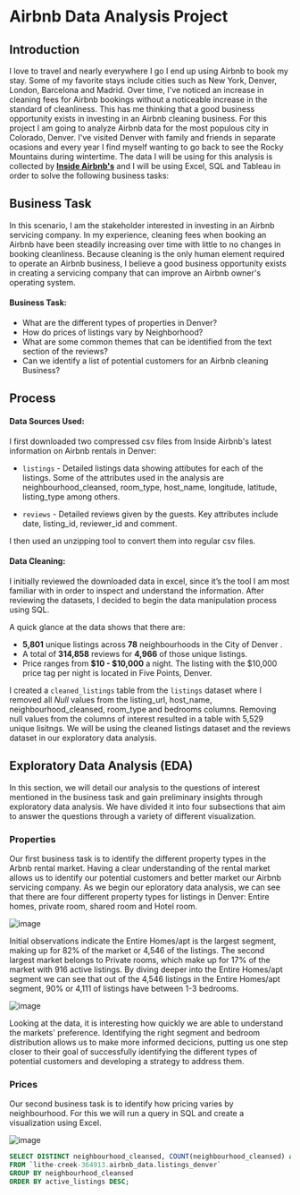 # Airbnb Data Analysis Project

## Introduction
I love to travel and nearly everywhere I go I end up using Airbnb to book my stay. Some of my favorite stays include cities such as New York, Denver, London, Barcelona and Madrid. Over time, I've noticed an increase in cleaning fees for Airbnb bookings without a noticeable increase in the standard of cleanliness. This has me thinking that a good business opportunity exists in investing in an Airbnb cleaning business. For this project I am going to analyze Airbnb data for the most populous city in Colorado, Denver. I've visited Denver with family and friends in separate ocasions and every year I find myself wanting to go back to see the Rocky Mountains during wintertime. The data I will be using for this analysis is collected by **[Inside Airbnb's](insideairbnb.com)** and I  will be using Excel, SQL and Tableau in order to solve the following business tasks:

## Business Task
In this scenario, I am the stakeholder interested in investing in an Airbnb servicing company. 
In my experience, cleaning fees when booking an Airbnb have been steadily increasing over time with little to no changes in booking cleanliness. Because cleaning is the only human element required to operate an Airbnb business, I believe a good business opportunity exists in creating a servicing company that can improve an Airbnb owner's operating system. 

#### Business Task:

* What are the different types of properties in Denver? 
* How do prices of listings vary by Neighborhood?
* What are some common themes that can be identified from the text section of the reviews?
* Can we identify a list of potential customers for an Airbnb cleaning Business?

## Process
#### Data Sources Used:

I first downloaded two compressed csv files from Inside Airbnb's latest information on Airbnb rentals in Denver:

* `listings` - Detailed listings data showing attibutes for each of the listings. Some of the attributes used in the analysis are neighbourhood_cleansed, room_type, host_name, longitude, latitude, listing_type among others.

* `reviews` - Detailed reviews given by the guests. Key attributes include date, listing_id, reviewer_id and comment.

I then used an unzipping tool to convert them into regular csv files. 

#### Data Cleaning:

I initially reviewed the downloaded data in excel, since it’s the tool I am most familiar with in order to inspect and understand the information. After reviewing the datasets, I decided to begin the data manipulation process using SQL.

A quick glance at the data shows that there are:


* **5,801** unique listings across **78** neighbourhoods in the City of Denver .
* A total of **314,858** reviews for **4,966** of those unique listings.
* Price ranges from **$10 - $10,000** a night. The listing with the $10,000 price tag per night is located in Five Points, Denver.


I created a `cleaned_listings` table from the `listings` dataset where I removed all *Null* values from the listing_url, host_name, neighbourhood_cleansed, room_type and bedrooms columns. Removing null values from the columns of interest resulted in a table with 5,529 unique lisitngs. We will be using the cleaned listings dataset and the reviews dataset in our exploratory data analysis.

## Exploratory Data Analysis (EDA)

In this section, we will detail our analysis to the questions of interest mentioned in the business task and gain preliminary insights through exploratory data analysis. We have divided it into four subsections that aim to answer the questions through a variety of different visualization.

### Properties

Our first business task is to identify the different property types in the Arbnb rental market. Having a clear understanding of the rental market allows us to identify our potential customers and better market our Airbnb servicing company. As we begin our eploratory data analysis, we can see that there are four different property types for listings in Denver: Entire homes, private room, shared room and Hotel room.

![image](https://user-images.githubusercontent.com/42790824/195486012-73b0a7b9-94f7-429d-9c2f-b5c09d2875de.png)

Initial observations indicate the Entire Homes/apt is the largest segment, making up for 82% of the market or 4,546 of the listings. The second largest market belongs to Private rooms, which make up for 17% of the market with 916 active listings. By diving deeper into the Entire Homes/apt segment we can see that out of the 4,546 listings in the Entire Homes/apt segment, 90% or 4,111 of listings have between 1-3 bedrooms.

![image](https://user-images.githubusercontent.com/42790824/195491267-12641390-9851-4a22-a575-6f8cc8669d98.png)

Looking at the data, it is interesting how quickly we are able to understand the markets' preference. Identifying the right segment and bedroom distribution allows us to make more informed decicions, putting us one step closer to their goal of successfully identifying the different types of potential customers and developing a strategy to address them.

### Prices

Our second business task is to identify how pricing varies by neighbourhood. For this we will run a query in SQL and create a visualization using Excel. 

![image](https://user-images.githubusercontent.com/42790824/195494052-8774e438-a781-4b2e-94ca-4122821b5bef.png)


```sql
SELECT DISTINCT neighbourhood_cleansed, COUNT(neighbourhood_cleansed) as active_listings
FROM `lithe-creek-364913.airbnb_data.listings_denver`
GROUP BY neighbourhood_cleansed
ORDER BY active_listings DESC;
````



